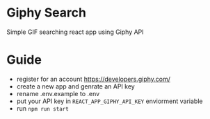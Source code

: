 # Giphy Search
Simple GIF searching react app using Giphy API

# Guide

- register for an account <https://developers.giphy.com/>
- create a new app and genrate an API key
- rename .env.example to .env
- put your API key in `REACT_APP_GIPHY_API_KEY` enviorment variable
- run `npm run start`
